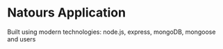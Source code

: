 # Natours Application

Built using modern technologies: node.js, express, mongoDB, mongoose and users
